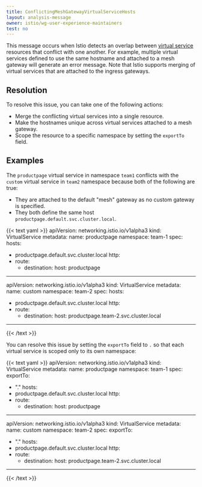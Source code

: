 ```yaml
---
title: ConflictingMeshGatewayVirtualServiceHosts
layout: analysis-message
owner: istio/wg-user-experience-maintainers
test: no
---
```


This message occurs when Istio detects an overlap between
[virtual service](/ko/docs/reference/config/networking/virtual-service)
resources that conflict with one another. For example, multiple virtual
services defined to use the same hostname and attached to a mesh gateway
will generate an error message. Note that Istio supports merging of virtual
services that are attached to the ingress gateways.

## Resolution

To resolve this issue, you can take one of the following actions:

* Merge the conflicting virtual services into a single resource.
* Make the hostnames unique across virtual services attached to a mesh gateway.
* Scope the resource to a specific namespace by setting the `exportTo` field.

## Examples

The `productpage` virtual service in namespace `team1` conflicts with the
`custom` virtual service in `team2` namespace because both of the following
are true:

* They are attached to the default "mesh" gateway as no custom gateway is
specified.
* They both define the same host `productpage.default.svc.cluster.local`.

{{< text yaml >}}
apiVersion: networking.istio.io/v1alpha3
kind: VirtualService
metadata:
  name: productpage
  namespace: team-1
spec:
  hosts:
  - productpage.default.svc.cluster.local
  http:
  - route:
    - destination:
        host: productpage
---
apiVersion: networking.istio.io/v1alpha3
kind: VirtualService
metadata:
  name: custom
  namespace: team-2
spec:
  hosts:
  - productpage.default.svc.cluster.local
  http:
  - route:
    - destination:
        host: productpage.team-2.svc.cluster.local
---
{{< /text >}}

You can resolve this issue by setting the `exportTo` field to `.` so
that each virtual service is scoped only to its own namespace:

{{< text yaml >}}
apiVersion: networking.istio.io/v1alpha3
kind: VirtualService
metadata:
  name: productpage
  namespace: team-1
spec:
  exportTo:
  - "."
  hosts:
  - productpage.default.svc.cluster.local
  http:
  - route:
    - destination:
        host: productpage
---
apiVersion: networking.istio.io/v1alpha3
kind: VirtualService
metadata:
  name: custom
  namespace: team-2
spec:
  exportTo:
  - "."
  hosts:
  - productpage.default.svc.cluster.local
  http:
  - route:
    - destination:
        host: productpage.team-2.svc.cluster.local
---
{{< /text >}}
